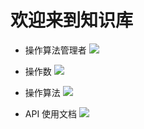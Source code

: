 # 欢迎来到知识库

- 操作算法管理者
  <a href="-----">
  <img src = "https://user-images.githubusercontent.com/113756063/195580219-d1fee682-72ed-49d0-88a9-12688a08044d.png"/>
  </a>

- 操作数
  <a href="-----">
  <img src = "https://user-images.githubusercontent.com/113756063/195581429-7da32874-32c7-4417-9075-5356daef143b.png"/>
  </a>

- 操作算法
  <a href="-----">
  <img src = "https://user-images.githubusercontent.com/113756063/195582406-6f2e64cb-eb1e-4b14-a79a-2b2d36ec8b8c.png"/>
  </a>

- API 使用文档
  <a href="-----">
  <img src = "https://user-images.githubusercontent.com/113756063/195578563-109b5535-9bbb-4846-bbeb-7d40637a586d.png"/>
  </a>
